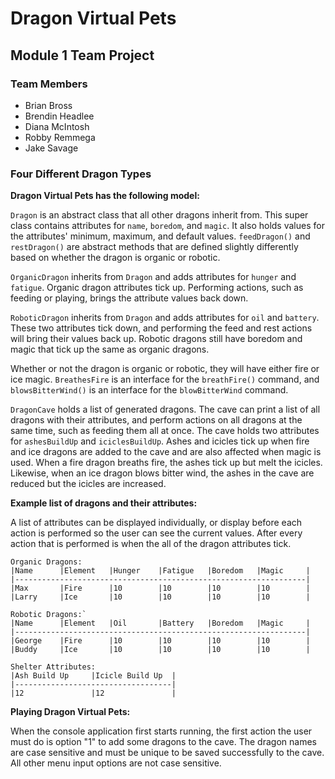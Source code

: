 # Dragon Virtual Pets

## Module 1 Team Project

### Team Members

- Brian Bross
- Brendin Headlee
- Diana McIntosh
- Robby Remmega
- Jake Savage


### Four Different Dragon Types

**Dragon Virtual Pets has the following model:**

`Dragon` is an abstract class that all other dragons inherit from.  This super class contains attributes for `name`, `boredom`, and `magic`.  It also holds values for the attributes' minimum, maximum, and default values.  `feedDragon()` and `restDragon()` are abstract methods that are defined slightly differently based on whether the dragon is organic or robotic.

`OrganicDragon` inherits from `Dragon` and adds attributes for `hunger` and `fatigue`.  Organic dragon attributes tick up.  Performing actions, such as feeding or playing, brings the attribute values back down.

`RoboticDragon` inherits from `Dragon` and adds attributes for `oil` and `battery`.  These two attributes tick down, and performing the feed and rest actions will bring their values back up.  Robotic dragons still have boredom and magic that tick up the same as organic dragons.

Whether or not the dragon is organic or robotic, they will have either fire or ice magic.  `BreathesFire` is an interface for the `breathFire()` command, and `blowsBitterWind()` is an interface for the `blowBitterWind` command.

`DragonCave` holds a list of generated dragons.  The cave can print a list of all dragons with their attributes, and perform actions on all dragons at the same time, such as feeding them all at once.  The cave holds two attributes for `ashesBuildUp` and `iciclesBuildUp`.  Ashes and icicles tick up when fire and ice dragons are added to the cave and are also affected when magic is used.  When a fire dragon breaths fire, the ashes tick up but melt the icicles.  Likewise, when an ice dragon blows bitter wind, the ashes in the cave are reduced but the icicles are increased.


**Example list of dragons and their attributes:**

A list of attributes can be displayed individually, or display before each action is performed so the user can see the current values.  After every action that is performed is when the all of the dragon attributes tick.

```
Organic Dragons:
|Name      |Element   |Hunger    |Fatigue   |Boredom   |Magic     |
|-----------------------------------------------------------------|
|Max       |Fire      |10        |10        |10        |10        |
|Larry     |Ice       |10        |10        |10        |10        |

Robotic Dragons:`
|Name      |Element   |Oil       |Battery   |Boredom   |Magic     |
|-----------------------------------------------------------------|
|George    |Fire      |10        |10        |10        |10        |
|Buddy     |Ice       |10        |10        |10        |10        |

Shelter Attributes:
|Ash Build Up     |Icicle Build Up  |
|-----------------------------------|
|12               |12               |
```

**Playing Dragon Virtual Pets:**

When the console application first starts running, the first action the user must do is option "1" to add some dragons to the cave.  The dragon names are case sensitive and must be unique to be saved successfully to the cave.  All other menu input options are not case sensitive.
